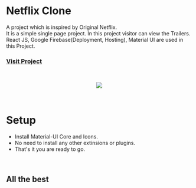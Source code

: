 # Netflix Clone

A project which is inspired by Original Netflix.<br/>
It is a simple single page project.
In this project visitor can view the Trailers.
React JS, Google Firebase(Deployment, Hosting), Material UI are
used in this Project.

### [Visit Project]( https://netflix-clone-21aa5.web.app)
<br/>
<p align="center">
 <img src="https://i.ibb.co/V26gLPy/netflix1.png">
</p>

<br/>

# Setup


  - Install Material-UI Core and Icons.
  - No need to install any other extinsions or plugins.
  - That's it you are ready to go.

<br/>

## All the best
